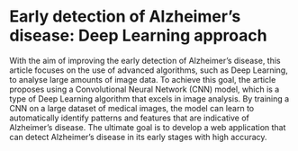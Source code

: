 # Early detection of Alzheimer’s disease: Deep Learning approach

With the aim of improving the early detection of Alzheimer’s disease, this article focuses on the use of advanced algorithms, such as Deep Learning, to analyse large amounts of image data. To achieve this goal, the article proposes using a Convolutional Neural Network (CNN) model, which is a type of Deep Learning algorithm that excels in image analysis. By training a CNN on a large dataset of medical images, the model can learn to automatically identify patterns and features that are indicative of Alzheimer’s disease. The ultimate goal is to develop a web application that can detect Alzheimer’s disease in its early stages with high accuracy.
